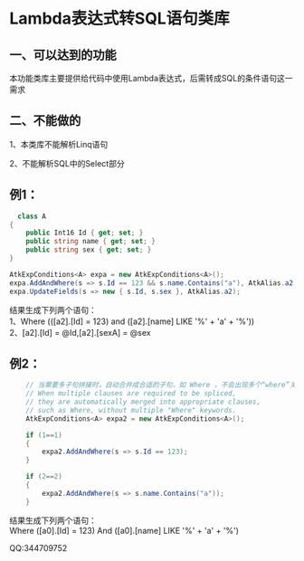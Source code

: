 Lambda表达式转SQL语句类库
=
一、可以达到的功能
-
本功能类库主要提供给代码中使用Lambda表达式，后需转成SQL的条件语句这一需求

二、不能做的
-
1、本类库不能解析Linq语句

2、不能解析SQL中的Select部分
  
例1：
-
```C#
  class A
{
    public Int16 Id { get; set; }
    public string name { get; set; }
    public string sex { get; set; }
}
```
```C#
AtkExpConditions<A> expa = new AtkExpConditions<A>();
expa.AddAndWhere(s => s.Id == 123 && s.name.Contains("a"), AtkAlias.a2);
expa.UpdateFields(s => new { s.Id, s.sex }, AtkAlias.a2);
``` 
结果生成下列两个语句：<br>
1、Where (([a2].[Id] = 123) and ([a2].[name] LIKE '%' + 'a' + '%'))<br>
2、[a2].[Id] = @Id,[a2].[sexA] = @sex<br>


例2：
-
```c#
    // 当需要多子句拼接时，自动合并成合适的子句，如 Where ，不会出现多个“where”关键词。
    // When multiple clauses are required to be spliced, 
    // they are automatically merged into appropriate clauses, 
    // such as Where, without multiple "Where" keywords.
    AtkExpConditions<A> expa2 = new AtkExpConditions<A>();

    if (1==1)
    {
	    expa2.AddAndWhere(s => s.Id == 123);
    }

    if (2==2)
    {
	    expa2.AddAndWhere(s => s.name.Contains("a"));
    }
```

结果生成下列两个语句：<br>
   Where ([a0].[Id] = 123) And ([a0].[name] LIKE '%' + 'a' + '%')<br>
   
   
 QQ:344709752
  

  
  
